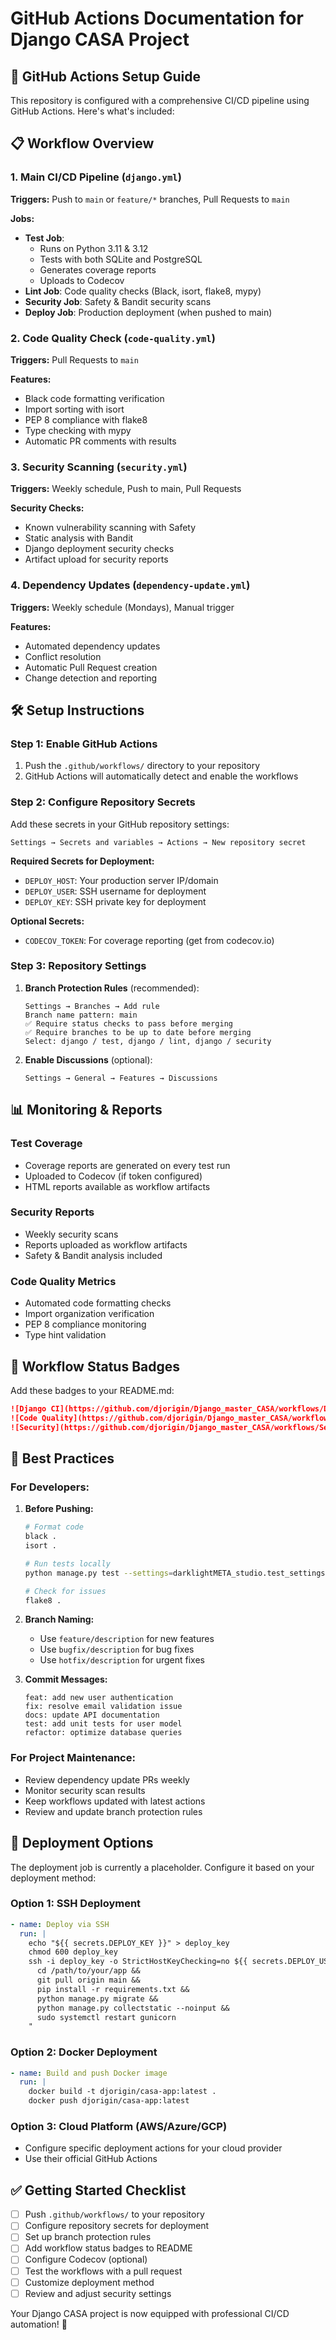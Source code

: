 # GitHub Actions Documentation for Django CASA Project

## 🚀 GitHub Actions Setup Guide

This repository is configured with a comprehensive CI/CD pipeline using GitHub Actions. Here's what's included:

## 📋 Workflow Overview

### 1. **Main CI/CD Pipeline** (`django.yml`)
**Triggers:** Push to `main` or `feature/*` branches, Pull Requests to `main`

**Jobs:**
- **Test Job**: 
  - Runs on Python 3.11 & 3.12
  - Tests with both SQLite and PostgreSQL
  - Generates coverage reports
  - Uploads to Codecov
- **Lint Job**: Code quality checks (Black, isort, flake8, mypy)
- **Security Job**: Safety & Bandit security scans
- **Deploy Job**: Production deployment (when pushed to main)

### 2. **Code Quality Check** (`code-quality.yml`)
**Triggers:** Pull Requests to `main`

**Features:**
- Black code formatting verification
- Import sorting with isort
- PEP 8 compliance with flake8
- Type checking with mypy
- Automatic PR comments with results

### 3. **Security Scanning** (`security.yml`)
**Triggers:** Weekly schedule, Push to main, Pull Requests

**Security Checks:**
- Known vulnerability scanning with Safety
- Static analysis with Bandit
- Django deployment security checks
- Artifact upload for security reports

### 4. **Dependency Updates** (`dependency-update.yml`)
**Triggers:** Weekly schedule (Mondays), Manual trigger

**Features:**
- Automated dependency updates
- Conflict resolution
- Automatic Pull Request creation
- Change detection and reporting

## 🛠️ Setup Instructions

### Step 1: Enable GitHub Actions
1. Push the `.github/workflows/` directory to your repository
2. GitHub Actions will automatically detect and enable the workflows

### Step 2: Configure Repository Secrets
Add these secrets in your GitHub repository settings:

```
Settings → Secrets and variables → Actions → New repository secret
```

**Required Secrets for Deployment:**
- `DEPLOY_HOST`: Your production server IP/domain
- `DEPLOY_USER`: SSH username for deployment
- `DEPLOY_KEY`: SSH private key for deployment

**Optional Secrets:**
- `CODECOV_TOKEN`: For coverage reporting (get from codecov.io)

### Step 3: Repository Settings
1. **Branch Protection Rules** (recommended):
   ```
   Settings → Branches → Add rule
   Branch name pattern: main
   ✅ Require status checks to pass before merging
   ✅ Require branches to be up to date before merging
   Select: django / test, django / lint, django / security
   ```

2. **Enable Discussions** (optional):
   ```
   Settings → General → Features → Discussions
   ```

## 📊 Monitoring & Reports

### Test Coverage
- Coverage reports are generated on every test run
- Uploaded to Codecov (if token configured)
- HTML reports available as workflow artifacts

### Security Reports
- Weekly security scans
- Reports uploaded as workflow artifacts
- Safety & Bandit analysis included

### Code Quality Metrics
- Automated code formatting checks
- Import organization verification
- PEP 8 compliance monitoring
- Type hint validation

## 🔄 Workflow Status Badges

Add these badges to your README.md:

```markdown
![Django CI](https://github.com/djorigin/Django_master_CASA/workflows/Django%20CI/CD%20Pipeline/badge.svg)
![Code Quality](https://github.com/djorigin/Django_master_CASA/workflows/Code%20Quality%20Check/badge.svg)
![Security](https://github.com/djorigin/Django_master_CASA/workflows/Security%20Scan/badge.svg)
```

## 🎯 Best Practices

### For Developers:
1. **Before Pushing:**
   ```bash
   # Format code
   black .
   isort .
   
   # Run tests locally
   python manage.py test --settings=darklightMETA_studio.test_settings
   
   # Check for issues
   flake8 .
   ```

2. **Branch Naming:**
   - Use `feature/description` for new features
   - Use `bugfix/description` for bug fixes
   - Use `hotfix/description` for urgent fixes

3. **Commit Messages:**
   ```
   feat: add new user authentication
   fix: resolve email validation issue
   docs: update API documentation
   test: add unit tests for user model
   refactor: optimize database queries
   ```

### For Project Maintenance:
- Review dependency update PRs weekly
- Monitor security scan results
- Keep workflows updated with latest actions
- Review and update branch protection rules

## 🚀 Deployment Options

The deployment job is currently a placeholder. Configure it based on your deployment method:

### Option 1: SSH Deployment
```yaml
- name: Deploy via SSH
  run: |
    echo "${{ secrets.DEPLOY_KEY }}" > deploy_key
    chmod 600 deploy_key
    ssh -i deploy_key -o StrictHostKeyChecking=no ${{ secrets.DEPLOY_USER }}@${{ secrets.DEPLOY_HOST }} "
      cd /path/to/your/app &&
      git pull origin main &&
      pip install -r requirements.txt &&
      python manage.py migrate &&
      python manage.py collectstatic --noinput &&
      sudo systemctl restart gunicorn
    "
```

### Option 2: Docker Deployment
```yaml
- name: Build and push Docker image
  run: |
    docker build -t djorigin/casa-app:latest .
    docker push djorigin/casa-app:latest
```

### Option 3: Cloud Platform (AWS/Azure/GCP)
- Configure specific deployment actions for your cloud provider
- Use their official GitHub Actions

## ✅ Getting Started Checklist

- [ ] Push `.github/workflows/` to your repository
- [ ] Configure repository secrets for deployment
- [ ] Set up branch protection rules
- [ ] Add workflow status badges to README
- [ ] Configure Codecov (optional)
- [ ] Test the workflows with a pull request
- [ ] Customize deployment method
- [ ] Review and adjust security settings

Your Django CASA project is now equipped with professional CI/CD automation! 🎉